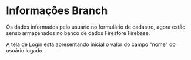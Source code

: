 # Informações Branch

Os dados informados pelo usuário no formulário de cadastro, agora estão senso armazenados no banco de dados Firestore Firebase.

A tela de Login está apresentando inicial o valor do campo "nome" do usuário logado.